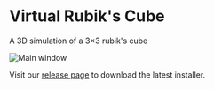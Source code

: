 ﻿# Virtual Rubik's Cube
A 3D simulation of a 3×3 rubik's cube

![Main window](/Images/MainInterface.png)

Visit our [release page](https://github.com/phatdatnguyen/VirtualRubiksCube/relebases/) to download the latest installer.